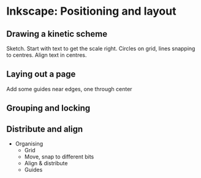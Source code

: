 # Inkscape: Positioning and layout

## Drawing a kinetic scheme

Sketch.
Start with text to get the scale right.
Circles on grid, lines snapping to centres.
Align text in centres.

## Laying out a page

Add some guides near edges, one through center

## Grouping and locking

## Distribute and align



- Organising
  - Grid
  - Move, snap to different bits
  - Align & distribute
  - Guides





